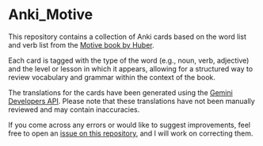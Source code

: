 # Anki_Motive

This repository contains a collection of Anki cards based on the word list and verb list from the
[Motive book by Huber](https://www.hueber.de/motive).

Each card is tagged with the type of the word (e.g., noun, verb, adjective) and the level or lesson in which it
appears, allowing for a structured way to review vocabulary and grammar within the context of the book.

The translations for the cards have been generated using the [Gemini Developers API](https://ai.google.dev/gemini-api/docs?gad_source=1&gbraid=0AAAAACn9t67LJqjAKYXApjUuTmSGfgZxV&gclid=CjwKCAiA7Y28BhAnEiwAAdOJUDETG_Kl-n8VQr2lBU5o-JCoECVjz0PcwEiGU1RRw7qy-8Kb4iFPVBoC8gwQAvD_BwE).
Please note that these translations have not been manually reviewed and may contain inaccuracies.

If you come across any errors or would like to suggest improvements, feel free to open an
[issue on this repository](https://github.com/ivadym/Anki_Motive/issues/new), and I will work on correcting
them.
